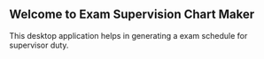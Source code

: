 ## Welcome to Exam Supervision Chart Maker

This desktop application helps in generating a exam schedule for supervisor duty.
